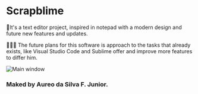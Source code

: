 # Scrapblime

📒It's a text editor project, inspired in notepad with a modern design and future new features and updates.

🧑🏽‍💻 The future plans for this software is approach to the tasks that already exists, like Visual Studio Code and Sublime offer and improve more features to differ him.




![Main window](https://i.imgur.com/iygH4gs.png)

### Maked by Aureo da Silva F. Junior.
